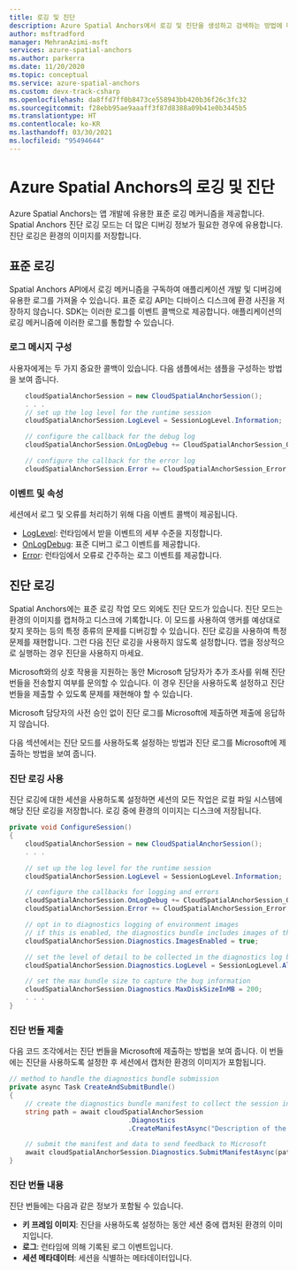 ```yaml
---
title: 로깅 및 진단
description: Azure Spatial Anchors에서 로깅 및 진단을 생성하고 검색하는 방법에 대한 자세한 설명입니다.
author: msftradford
manager: MehranAzimi-msft
services: azure-spatial-anchors
ms.author: parkerra
ms.date: 11/20/2020
ms.topic: conceptual
ms.service: azure-spatial-anchors
ms.custom: devx-track-csharp
ms.openlocfilehash: da8ffd7ff0b8473ce558943bb420b36f26c3fc32
ms.sourcegitcommit: f28ebb95ae9aaaff3f87d8388a09b41e0b3445b5
ms.translationtype: HT
ms.contentlocale: ko-KR
ms.lasthandoff: 03/30/2021
ms.locfileid: "95494644"
---
```

# <a name="logging-and-diagnostics-in-azure-spatial-anchors"></a>Azure Spatial Anchors의 로깅 및 진단

Azure Spatial Anchors는 앱 개발에 유용한 표준 로깅 메커니즘을 제공합니다. Spatial Anchors 진단 로깅 모드는 더 많은 디버깅 정보가 필요한 경우에 유용합니다. 진단 로깅은 환경의 이미지를 저장합니다.

## <a name="standard-logging"></a>표준 로깅
Spatial Anchors API에서 로깅 메커니즘을 구독하여 애플리케이션 개발 및 디버깅에 유용한 로그를 가져올 수 있습니다. 표준 로깅 API는 디바이스 디스크에 환경 사진을 저장하지 않습니다. SDK는 이러한 로그를 이벤트 콜백으로 제공합니다. 애플리케이션의 로깅 메커니즘에 이러한 로그를 통합할 수 있습니다.

### <a name="configuration-of-log-messages"></a>로그 메시지 구성
사용자에게는 두 가지 중요한 콜백이 있습니다. 다음 샘플에서는 샘플을 구성하는 방법을 보여 줍니다.

```csharp
    cloudSpatialAnchorSession = new CloudSpatialAnchorSession();
    . . .
    // set up the log level for the runtime session
    cloudSpatialAnchorSession.LogLevel = SessionLogLevel.Information;

    // configure the callback for the debug log
    cloudSpatialAnchorSession.OnLogDebug += CloudSpatialAnchorSession_OnLogDebug;

    // configure the callback for the error log
    cloudSpatialAnchorSession.Error += CloudSpatialAnchorSession_Error;
```

### <a name="events-and-properties"></a>이벤트 및 속성

세션에서 로그 및 오류를 처리하기 위해 다음 이벤트 콜백이 제공됩니다.

- [LogLevel](/dotnet/api/microsoft.azure.spatialanchors.cloudspatialanchorsession.loglevel): 런타임에서 받을 이벤트의 세부 수준을 지정합니다.
- [OnLogDebug](/dotnet/api/microsoft.azure.spatialanchors.cloudspatialanchorsession.onlogdebug): 표준 디버그 로그 이벤트를 제공합니다.
- [Error](/dotnet/api/microsoft.azure.spatialanchors.cloudspatialanchorsession.error): 런타임에서 오류로 간주하는 로그 이벤트를 제공합니다.

## <a name="diagnostics-logging"></a>진단 로깅

Spatial Anchors에는 표준 로깅 작업 모드 외에도 진단 모드가 있습니다. 진단 모드는 환경의 이미지를 캡처하고 디스크에 기록합니다. 이 모드를 사용하여 앵커를 예상대로 찾지 못하는 등의 특정 종류의 문제를 디버깅할 수 있습니다. 진단 로깅을 사용하여 특정 문제를 재현합니다. 그런 다음 진단 로깅을 사용하지 않도록 설정합니다. 앱을 정상적으로 실행하는 경우 진단을 사용하지 마세요.

Microsoft와의 상호 작용을 지원하는 동안 Microsoft 담당자가 추가 조사를 위해 진단 번들을 전송할지 여부를 문의할 수 있습니다. 이 경우 진단을 사용하도록 설정하고 진단 번들을 제출할 수 있도록 문제를 재현해야 할 수 있습니다.

Microsoft 담당자의 사전 승인 없이 진단 로그를 Microsoft에 제출하면 제출에 응답하지 않습니다.

다음 섹션에서는 진단 모드를 사용하도록 설정하는 방법과 진단 로그를 Microsoft에 제출하는 방법을 보여 줍니다.

### <a name="enable-diagnostics-logging"></a>진단 로깅 사용

진단 로깅에 대한 세션을 사용하도록 설정하면 세션의 모든 작업은 로컬 파일 시스템에 해당 진단 로깅을 저장합니다. 로깅 중에 환경의 이미지는 디스크에 저장됩니다.

```csharp
private void ConfigureSession()
{
    cloudSpatialAnchorSession = new CloudSpatialAnchorSession();
    . . .

    // set up the log level for the runtime session
    cloudSpatialAnchorSession.LogLevel = SessionLogLevel.Information;

    // configure the callbacks for logging and errors
    cloudSpatialAnchorSession.OnLogDebug += CloudSpatialAnchorSession_OnLogDebug;
    cloudSpatialAnchorSession.Error += CloudSpatialAnchorSession_Error;

    // opt in to diagnostics logging of environment images
    // if this is enabled, the diagnostics bundle includes images of the environment captured by the session
    cloudSpatialAnchorSession.Diagnostics.ImagesEnabled = true;

    // set the level of detail to be collected in the diagnostics log by the session
    cloudSpatialAnchorSession.Diagnostics.LogLevel = SessionLogLevel.All;

    // set the max bundle size to capture the bug information
    cloudSpatialAnchorSession.Diagnostics.MaxDiskSizeInMB = 200;
    . . .
}
```

### <a name="submit-the-diagnostics-bundle"></a>진단 번들 제출

다음 코드 조각에서는 진단 번들을 Microsoft에 제출하는 방법을 보여 줍니다. 이 번들에는 진단을 사용하도록 설정한 후 세션에서 캡처한 환경의 이미지가 포함됩니다.

```csharp
// method to handle the diagnostics bundle submission
private async Task CreateAndSubmitBundle()
{
    // create the diagnostics bundle manifest to collect the session information
    string path = await cloudSpatialAnchorSession
                              .Diagnostics
                              .CreateManifestAsync("Description of the issue");

    // submit the manifest and data to send feedback to Microsoft
    await cloudSpatialAnchorSession.Diagnostics.SubmitManifestAsync(path);
}
```

### <a name="parts-of-a-diagnostics-bundle"></a>진단 번들 내용
진단 번들에는 다음과 같은 정보가 포함될 수 있습니다.

- **키 프레임 이미지**: 진단을 사용하도록 설정하는 동안 세션 중에 캡처된 환경의 이미지입니다.
- **로그**: 런타임에 의해 기록된 로그 이벤트입니다.
- **세션 메타데이터**: 세션을 식별하는 메타데이터입니다.